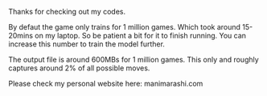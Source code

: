 Thanks for checking out my codes.

By defaut the game only trains for 1 million games. Which took around 15-20mins on my laptop. So be patient a bit for it to finish running. You can increase this number to train the model further.

The output file is around 600MBs for 1 million games. This only and roughly captures around 2% of all possible moves.

Please check my personal website here: manimarashi.com
